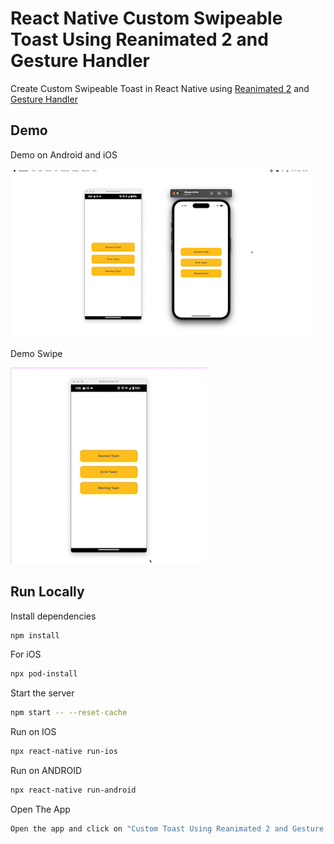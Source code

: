 # React Native Custom Swipeable Toast Using Reanimated 2 and Gesture Handler

Create Custom Swipeable Toast in React Native using [Reanimated 2](https://docs.swmansion.com/react-native-reanimated/docs) and [Gesture Handler](https://docs.swmansion.com/react-native-gesture-handler/docs/)

## Demo

Demo on Android and iOS

![Demo1](./Demo1.gif)

Demo Swipe

![Demo2](./Demo2.gif)

## Run Locally

Install dependencies

```bash
npm install
```

For iOS

```bash
npx pod-install
```

Start the server

```bash
npm start -- --reset-cache
```

Run on IOS

```bash
npx react-native run-ios
```

Run on ANDROID

```bash
npx react-native run-android
```

Open The App

```bash
Open the app and click on "Custom Toast Using Reanimated 2 and Gesture Handler"
```
